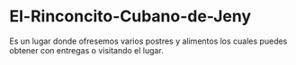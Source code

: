# El-Rinconcito-Cubano-de-Jeny
Es un lugar donde ofresemos varios postres y alimentos los cuales puedes obtener con entregas o visitando el lugar. 
